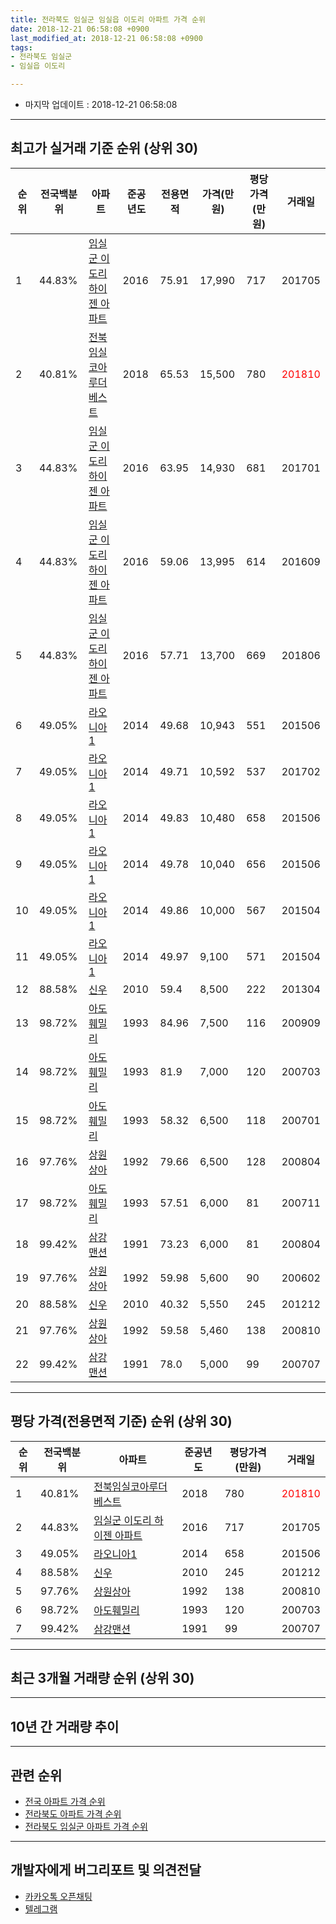 ```yaml
---
title: 전라북도 임실군 임실읍 이도리 아파트 가격 순위
date: 2018-12-21 06:58:08 +0900
last_modified_at: 2018-12-21 06:58:08 +0900
tags:
- 전라북도 임실군
- 임실읍 이도리

---
```


* 마지막 업데이트 : 2018-12-21 06:58:08

---

## 최고가 실거래 기준 순위 (상위 30)


|순위|전국백분위|아파트|준공년도|전용면적|가격(만원)|평당가격(만원)|거래일|
|---|---|---|---|---|---|---|---|
|1|44.83%|[임실군 이도리 하이젠 아파트](https://search.naver.com/search.naver?query=%EC%A0%84%EB%9D%BC%EB%B6%81%EB%8F%84+%EC%9E%84%EC%8B%A4%EA%B5%B0+%EC%9E%84%EC%8B%A4%EC%9D%8D+%EC%9D%B4%EB%8F%84%EB%A6%AC+%EC%9E%84%EC%8B%A4%EA%B5%B0+%EC%9D%B4%EB%8F%84%EB%A6%AC+%ED%95%98%EC%9D%B4%EC%A0%A0+%EC%95%84%ED%8C%8C%ED%8A%B8)|2016|75.91|17,990|717|201705|
|2|40.81%|[전북임실코아루더베스트](https://search.naver.com/search.naver?query=%EC%A0%84%EB%9D%BC%EB%B6%81%EB%8F%84+%EC%9E%84%EC%8B%A4%EA%B5%B0+%EC%9E%84%EC%8B%A4%EC%9D%8D+%EC%9D%B4%EB%8F%84%EB%A6%AC+%EC%A0%84%EB%B6%81%EC%9E%84%EC%8B%A4%EC%BD%94%EC%95%84%EB%A3%A8%EB%8D%94%EB%B2%A0%EC%8A%A4%ED%8A%B8)|2018|65.53|15,500|780|<span style="color:red">201810</span>|
|3|44.83%|[임실군 이도리 하이젠 아파트](https://search.naver.com/search.naver?query=%EC%A0%84%EB%9D%BC%EB%B6%81%EB%8F%84+%EC%9E%84%EC%8B%A4%EA%B5%B0+%EC%9E%84%EC%8B%A4%EC%9D%8D+%EC%9D%B4%EB%8F%84%EB%A6%AC+%EC%9E%84%EC%8B%A4%EA%B5%B0+%EC%9D%B4%EB%8F%84%EB%A6%AC+%ED%95%98%EC%9D%B4%EC%A0%A0+%EC%95%84%ED%8C%8C%ED%8A%B8)|2016|63.95|14,930|681|201701|
|4|44.83%|[임실군 이도리 하이젠 아파트](https://search.naver.com/search.naver?query=%EC%A0%84%EB%9D%BC%EB%B6%81%EB%8F%84+%EC%9E%84%EC%8B%A4%EA%B5%B0+%EC%9E%84%EC%8B%A4%EC%9D%8D+%EC%9D%B4%EB%8F%84%EB%A6%AC+%EC%9E%84%EC%8B%A4%EA%B5%B0+%EC%9D%B4%EB%8F%84%EB%A6%AC+%ED%95%98%EC%9D%B4%EC%A0%A0+%EC%95%84%ED%8C%8C%ED%8A%B8)|2016|59.06|13,995|614|201609|
|5|44.83%|[임실군 이도리 하이젠 아파트](https://search.naver.com/search.naver?query=%EC%A0%84%EB%9D%BC%EB%B6%81%EB%8F%84+%EC%9E%84%EC%8B%A4%EA%B5%B0+%EC%9E%84%EC%8B%A4%EC%9D%8D+%EC%9D%B4%EB%8F%84%EB%A6%AC+%EC%9E%84%EC%8B%A4%EA%B5%B0+%EC%9D%B4%EB%8F%84%EB%A6%AC+%ED%95%98%EC%9D%B4%EC%A0%A0+%EC%95%84%ED%8C%8C%ED%8A%B8)|2016|57.71|13,700|669|201806|
|6|49.05%|[라오니아1](https://search.naver.com/search.naver?query=%EC%A0%84%EB%9D%BC%EB%B6%81%EB%8F%84+%EC%9E%84%EC%8B%A4%EA%B5%B0+%EC%9E%84%EC%8B%A4%EC%9D%8D+%EC%9D%B4%EB%8F%84%EB%A6%AC+%EB%9D%BC%EC%98%A4%EB%8B%88%EC%95%841)|2014|49.68|10,943|551|201506|
|7|49.05%|[라오니아1](https://search.naver.com/search.naver?query=%EC%A0%84%EB%9D%BC%EB%B6%81%EB%8F%84+%EC%9E%84%EC%8B%A4%EA%B5%B0+%EC%9E%84%EC%8B%A4%EC%9D%8D+%EC%9D%B4%EB%8F%84%EB%A6%AC+%EB%9D%BC%EC%98%A4%EB%8B%88%EC%95%841)|2014|49.71|10,592|537|201702|
|8|49.05%|[라오니아1](https://search.naver.com/search.naver?query=%EC%A0%84%EB%9D%BC%EB%B6%81%EB%8F%84+%EC%9E%84%EC%8B%A4%EA%B5%B0+%EC%9E%84%EC%8B%A4%EC%9D%8D+%EC%9D%B4%EB%8F%84%EB%A6%AC+%EB%9D%BC%EC%98%A4%EB%8B%88%EC%95%841)|2014|49.83|10,480|658|201506|
|9|49.05%|[라오니아1](https://search.naver.com/search.naver?query=%EC%A0%84%EB%9D%BC%EB%B6%81%EB%8F%84+%EC%9E%84%EC%8B%A4%EA%B5%B0+%EC%9E%84%EC%8B%A4%EC%9D%8D+%EC%9D%B4%EB%8F%84%EB%A6%AC+%EB%9D%BC%EC%98%A4%EB%8B%88%EC%95%841)|2014|49.78|10,040|656|201506|
|10|49.05%|[라오니아1](https://search.naver.com/search.naver?query=%EC%A0%84%EB%9D%BC%EB%B6%81%EB%8F%84+%EC%9E%84%EC%8B%A4%EA%B5%B0+%EC%9E%84%EC%8B%A4%EC%9D%8D+%EC%9D%B4%EB%8F%84%EB%A6%AC+%EB%9D%BC%EC%98%A4%EB%8B%88%EC%95%841)|2014|49.86|10,000|567|201504|
|11|49.05%|[라오니아1](https://search.naver.com/search.naver?query=%EC%A0%84%EB%9D%BC%EB%B6%81%EB%8F%84+%EC%9E%84%EC%8B%A4%EA%B5%B0+%EC%9E%84%EC%8B%A4%EC%9D%8D+%EC%9D%B4%EB%8F%84%EB%A6%AC+%EB%9D%BC%EC%98%A4%EB%8B%88%EC%95%841)|2014|49.97|9,100|571|201504|
|12|88.58%|[신우](https://search.naver.com/search.naver?query=%EC%A0%84%EB%9D%BC%EB%B6%81%EB%8F%84+%EC%9E%84%EC%8B%A4%EA%B5%B0+%EC%9E%84%EC%8B%A4%EC%9D%8D+%EC%9D%B4%EB%8F%84%EB%A6%AC+%EC%8B%A0%EC%9A%B0)|2010|59.4|8,500|222|201304|
|13|98.72%|[아도훼밀리](https://search.naver.com/search.naver?query=%EC%A0%84%EB%9D%BC%EB%B6%81%EB%8F%84+%EC%9E%84%EC%8B%A4%EA%B5%B0+%EC%9E%84%EC%8B%A4%EC%9D%8D+%EC%9D%B4%EB%8F%84%EB%A6%AC+%EC%95%84%EB%8F%84%ED%9B%BC%EB%B0%80%EB%A6%AC)|1993|84.96|7,500|116|200909|
|14|98.72%|[아도훼밀리](https://search.naver.com/search.naver?query=%EC%A0%84%EB%9D%BC%EB%B6%81%EB%8F%84+%EC%9E%84%EC%8B%A4%EA%B5%B0+%EC%9E%84%EC%8B%A4%EC%9D%8D+%EC%9D%B4%EB%8F%84%EB%A6%AC+%EC%95%84%EB%8F%84%ED%9B%BC%EB%B0%80%EB%A6%AC)|1993|81.9|7,000|120|200703|
|15|98.72%|[아도훼밀리](https://search.naver.com/search.naver?query=%EC%A0%84%EB%9D%BC%EB%B6%81%EB%8F%84+%EC%9E%84%EC%8B%A4%EA%B5%B0+%EC%9E%84%EC%8B%A4%EC%9D%8D+%EC%9D%B4%EB%8F%84%EB%A6%AC+%EC%95%84%EB%8F%84%ED%9B%BC%EB%B0%80%EB%A6%AC)|1993|58.32|6,500|118|200701|
|16|97.76%|[상원상아](https://search.naver.com/search.naver?query=%EC%A0%84%EB%9D%BC%EB%B6%81%EB%8F%84+%EC%9E%84%EC%8B%A4%EA%B5%B0+%EC%9E%84%EC%8B%A4%EC%9D%8D+%EC%9D%B4%EB%8F%84%EB%A6%AC+%EC%83%81%EC%9B%90%EC%83%81%EC%95%84)|1992|79.66|6,500|128|200804|
|17|98.72%|[아도훼밀리](https://search.naver.com/search.naver?query=%EC%A0%84%EB%9D%BC%EB%B6%81%EB%8F%84+%EC%9E%84%EC%8B%A4%EA%B5%B0+%EC%9E%84%EC%8B%A4%EC%9D%8D+%EC%9D%B4%EB%8F%84%EB%A6%AC+%EC%95%84%EB%8F%84%ED%9B%BC%EB%B0%80%EB%A6%AC)|1993|57.51|6,000|81|200711|
|18|99.42%|[삼강맨션](https://search.naver.com/search.naver?query=%EC%A0%84%EB%9D%BC%EB%B6%81%EB%8F%84+%EC%9E%84%EC%8B%A4%EA%B5%B0+%EC%9E%84%EC%8B%A4%EC%9D%8D+%EC%9D%B4%EB%8F%84%EB%A6%AC+%EC%82%BC%EA%B0%95%EB%A7%A8%EC%85%98)|1991|73.23|6,000|81|200804|
|19|97.76%|[상원상아](https://search.naver.com/search.naver?query=%EC%A0%84%EB%9D%BC%EB%B6%81%EB%8F%84+%EC%9E%84%EC%8B%A4%EA%B5%B0+%EC%9E%84%EC%8B%A4%EC%9D%8D+%EC%9D%B4%EB%8F%84%EB%A6%AC+%EC%83%81%EC%9B%90%EC%83%81%EC%95%84)|1992|59.98|5,600|90|200602|
|20|88.58%|[신우](https://search.naver.com/search.naver?query=%EC%A0%84%EB%9D%BC%EB%B6%81%EB%8F%84+%EC%9E%84%EC%8B%A4%EA%B5%B0+%EC%9E%84%EC%8B%A4%EC%9D%8D+%EC%9D%B4%EB%8F%84%EB%A6%AC+%EC%8B%A0%EC%9A%B0)|2010|40.32|5,550|245|201212|
|21|97.76%|[상원상아](https://search.naver.com/search.naver?query=%EC%A0%84%EB%9D%BC%EB%B6%81%EB%8F%84+%EC%9E%84%EC%8B%A4%EA%B5%B0+%EC%9E%84%EC%8B%A4%EC%9D%8D+%EC%9D%B4%EB%8F%84%EB%A6%AC+%EC%83%81%EC%9B%90%EC%83%81%EC%95%84)|1992|59.58|5,460|138|200810|
|22|99.42%|[삼강맨션](https://search.naver.com/search.naver?query=%EC%A0%84%EB%9D%BC%EB%B6%81%EB%8F%84+%EC%9E%84%EC%8B%A4%EA%B5%B0+%EC%9E%84%EC%8B%A4%EC%9D%8D+%EC%9D%B4%EB%8F%84%EB%A6%AC+%EC%82%BC%EA%B0%95%EB%A7%A8%EC%85%98)|1991|78.0|5,000|99|200707|


---

## 평당 가격(전용면적 기준) 순위 (상위 30)


|순위|전국백분위|아파트|준공년도|평당가격(만원)|거래일|
|---|---|---|---|---|---|
|1|40.81%|[전북임실코아루더베스트](https://search.naver.com/search.naver?query=%EC%A0%84%EB%9D%BC%EB%B6%81%EB%8F%84+%EC%9E%84%EC%8B%A4%EA%B5%B0+%EC%9E%84%EC%8B%A4%EC%9D%8D+%EC%9D%B4%EB%8F%84%EB%A6%AC+%EC%A0%84%EB%B6%81%EC%9E%84%EC%8B%A4%EC%BD%94%EC%95%84%EB%A3%A8%EB%8D%94%EB%B2%A0%EC%8A%A4%ED%8A%B8)|2018|780|<span style="color:red">201810</span>|
|2|44.83%|[임실군 이도리 하이젠 아파트](https://search.naver.com/search.naver?query=%EC%A0%84%EB%9D%BC%EB%B6%81%EB%8F%84+%EC%9E%84%EC%8B%A4%EA%B5%B0+%EC%9E%84%EC%8B%A4%EC%9D%8D+%EC%9D%B4%EB%8F%84%EB%A6%AC+%EC%9E%84%EC%8B%A4%EA%B5%B0+%EC%9D%B4%EB%8F%84%EB%A6%AC+%ED%95%98%EC%9D%B4%EC%A0%A0+%EC%95%84%ED%8C%8C%ED%8A%B8)|2016|717|201705|
|3|49.05%|[라오니아1](https://search.naver.com/search.naver?query=%EC%A0%84%EB%9D%BC%EB%B6%81%EB%8F%84+%EC%9E%84%EC%8B%A4%EA%B5%B0+%EC%9E%84%EC%8B%A4%EC%9D%8D+%EC%9D%B4%EB%8F%84%EB%A6%AC+%EB%9D%BC%EC%98%A4%EB%8B%88%EC%95%841)|2014|658|201506|
|4|88.58%|[신우](https://search.naver.com/search.naver?query=%EC%A0%84%EB%9D%BC%EB%B6%81%EB%8F%84+%EC%9E%84%EC%8B%A4%EA%B5%B0+%EC%9E%84%EC%8B%A4%EC%9D%8D+%EC%9D%B4%EB%8F%84%EB%A6%AC+%EC%8B%A0%EC%9A%B0)|2010|245|201212|
|5|97.76%|[상원상아](https://search.naver.com/search.naver?query=%EC%A0%84%EB%9D%BC%EB%B6%81%EB%8F%84+%EC%9E%84%EC%8B%A4%EA%B5%B0+%EC%9E%84%EC%8B%A4%EC%9D%8D+%EC%9D%B4%EB%8F%84%EB%A6%AC+%EC%83%81%EC%9B%90%EC%83%81%EC%95%84)|1992|138|200810|
|6|98.72%|[아도훼밀리](https://search.naver.com/search.naver?query=%EC%A0%84%EB%9D%BC%EB%B6%81%EB%8F%84+%EC%9E%84%EC%8B%A4%EA%B5%B0+%EC%9E%84%EC%8B%A4%EC%9D%8D+%EC%9D%B4%EB%8F%84%EB%A6%AC+%EC%95%84%EB%8F%84%ED%9B%BC%EB%B0%80%EB%A6%AC)|1993|120|200703|
|7|99.42%|[삼강맨션](https://search.naver.com/search.naver?query=%EC%A0%84%EB%9D%BC%EB%B6%81%EB%8F%84+%EC%9E%84%EC%8B%A4%EA%B5%B0+%EC%9E%84%EC%8B%A4%EC%9D%8D+%EC%9D%B4%EB%8F%84%EB%A6%AC+%EC%82%BC%EA%B0%95%EB%A7%A8%EC%85%98)|1991|99|200707|


---

## 최근 3개월 거래량 순위 (상위 30)


<div style="width:100%;">
    <canvas id="deal_count_ranking" height="250"></canvas>
</div>


<script>
new Chart(document.getElementById("deal_count_ranking"), {
    type: 'horizontalBar',
    data: {
        labels: ['임실군 이도리 하이젠 아파트', '아도훼밀리', '전북임실코아루더베스트'],
        datasets: [{
            label: '실거래 수',
            data: [6, 2, 1],
            borderColor: "rgba(255, 0, 128, 1)",
            backgroundColor: "rgba(255, 0, 128, 0.5)",
            fill: false,
        }]
    },
    options: {
        responsive: true,
        title: {
            display: true,
            text: '최근 3개월 거래량 순위'
        },
        tooltips: {
            mode: 'index',
            intersect: false,
            callbacks: {
                title: function(tooltipItems, data) {
                    return "실거래 수:";
                },
                label: function(tooltipItem, data) {
                    return data.labels[tooltipItem.index] + ": " + tooltipItem.xLabel;
                }
            }
        },
        hover: {
            mode: 'nearest',
            intersect: true
        },
        scales: {
            xAxes: [{
                display: true,
                scaleLabel: {
                    display: true,
                    labelString: '실거래 수'
                },
                ticks: {
                    suggestedMin: 0,
                }
            }],
            yAxes: [{
                display: true,
                ticks: {
                    autoSkip: false,
                    callback: function(value, index, values) {
                        if (value.length > 15)
                            return value.substr(0, 13) + "...";
                        else
                            return value;
                    }
                },
                scaleLabel: {
                    display: false,
                }
            }]
        }
    }
});

</script>


---

## 10년 간 거래량 추이


<div style="width:100%;">
    <canvas id="deal_progress" height="250"></canvas>
</div>

<script>
new Chart(document.getElementById("deal_progress"), {
    type: 'line',
    data: {
        labels: ['200812','200901','200902','200903','200904','200905','200906','200907','200908','200909','200910','200911','200912','201001','201002','201003','201004','201005','201006','201007','201008','201009','201010','201011','201012','201101','201102','201103','201104','201105','201106','201107','201108','201109','201110','201111','201112','201201','201202','201203','201204','201205','201206','201207','201208','201209','201210','201211','201212','201301','201302','201303','201304','201305','201306','201307','201308','201309','201310','201311','201312','201401','201402','201403','201404','201405','201406','201407','201408','201409','201410','201411','201412','201501','201502','201503','201504','201505','201506','201507','201508','201509','201510','201511','201512','201601','201602','201603','201604','201605','201606','201607','201608','201609','201610','201611','201612','201701','201702','201703','201704','201705','201706','201707','201708','201709','201710','201711','201712','201801','201802','201803','201804','201805','201806','201807','201808','201809','201810','201811','201812'],
        datasets: [{
            label: '실거래 수',
            pointRadius: 1,
            data: [1, 0, 0, 2, 1, 2, 0, 0, 0, 3, 1, 0, 0, 1, 1, 2, 0, 1, 2, 1, 1, 0, 0, 2, 0, 0, 1, 4, 3, 16, 9, 15, 12, 9, 11, 4, 5, 4, 3, 1, 1, 3, 0, 2, 0, 0, 1, 4, 24, 2, 4, 0, 9, 2, 1, 3, 0, 2, 1, 3, 1, 6, 1, 1, 0, 2, 2, 1, 3, 7, 2, 5, 3, 3, 2, 5, 7, 9, 7, 2, 0, 1, 1, 2, 3, 3, 0, 3, 1, 2, 2, 2, 3, 3, 5, 6, 2, 5, 5, 3, 3, 6, 19, 1, 5, 0, 0, 1, 2, 2, 0, 4, 1, 0, 3, 1, 2, 2, 2, 7, 0],
            borderColor: "rgba(255, 201, 14, 1)",
            backgroundColor: "rgba(255, 201, 14, 0.5)",
            fill: true,
        }]
    },
    options: {
        responsive: true,
        title: {
            display: true,
            text: '10년간 거래량 추이'
        },
        tooltips: {
            mode: 'index',
            intersect: false,
        },
        hover: {
            mode: 'nearest',
            intersect: true
        },
        scales: {
            xAxes: [{
                display: true,
                scaleLabel: {
                    display: true,
                    labelString: '년/월'
                }
            }],
            yAxes: [{
                display: true,
                ticks: {
                    suggestedMin: 0,
                },
                scaleLabel: {
                    display: true,
                    labelString: '실거래 수'
                }
            }]
        }
    }
});

</script>


---

## 관련 순위

- [전국 아파트 가격 순위](https://inasie.github.io/apt-ranking/전국)
- [전라북도 아파트 가격 순위](https://inasie.github.io/apt-ranking/전라북도)
- [전라북도 임실군 아파트 가격 순위](https://inasie.github.io/apt-ranking/전라북도-임실군)


---

## 개발자에게 버그리포트 및 의견전달

- [카카오톡 오픈채팅](https://open.kakao.com/o/gLJUAP4)
- [텔레그램](https://t.me/inasie)

